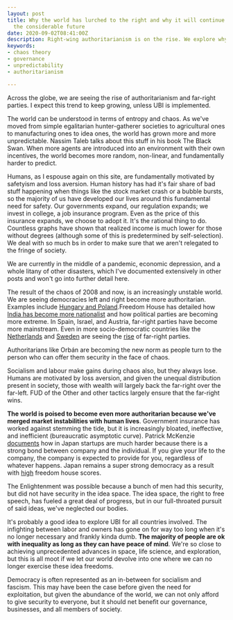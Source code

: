 ```yaml
---
layout: post
title: Why the world has lurched to the right and why it will continue to do so for
  the considerable future
date: 2020-09-02T08:41:00Z
description: Right-wing authoritarianism is on the rise. We explore why.
keywords:
- chaos theory
- governance
- unpredictability
- authoritarianism

---
```

Across the globe, we are seeing the rise of authoritarianism and far-right parties. I expect this trend to keep growing, unless UBI is implemented.

The world can be understood in terms of entropy and chaos. As we've moved from simple egalitarian hunter-gatherer societies to agricultural ones to manufacturing ones to idea ones, the world has grown more and more unpredictable. Nassim Taleb talks about this stuff in his book The Black Swan. When more agents are introduced into an environment with their own incentives, the world becomes more random, non-linear, and fundamentally harder to predict.

Humans, as I espouse again on this site, are fundamentally motivated by safetyism and loss aversion. Human history has had it's fair share of bad stuff happening when things like the stock market crash or a bubble bursts, so the majority of us have developed our lives around this fundamental need for safety. Our governments expand, our regulation expands; we invest in college, a job insurance program. Even as the price of this insurance expands, we choose to adopt it. It's the rational thing to do. Countless graphs have shown that realized income is much lower for those without degrees (although some of this is predetermined by self-selection). We deal with so much bs in order to make sure that we aren't relegated to the fringe of society.

We are currently in the middle of a pandemic, economic depression, and a whole litany of other disasters, which I've documented extensively in other posts and won't go into further detail here.

The result of the chaos of 2008 and now, is an increasingly unstable world. We are seeing democracies left and right become more authoritarian. Examples include [Hungary and Poland](https://foreignpolicy.com/2018/02/05/hungary-and-poland-arent-democratic-theyre-authoritarian/).Freedom House has detailed how [India has become more nationalist](https://freedomhouse.org/report/freedom-world/2020/leaderless-struggle-democracy) and how political parties are becoming more extreme. In Spain, Israel, and Austria, far-right parties have become more mainstream. Even in more socio-democratic countries like the [Netherlands](https://jewishcurrents.org/the-new-dutch-far-right/) and [Sweden](https://www.nytimes.com/2019/08/10/world/europe/sweden-immigration-nationalism.html) are seeing the [rise](https://www.brookings.edu/research/the-rise-of-sweden-democrats-and-the-end-of-swedish-exceptionalism/) of far-right parties.

Authoritarians like Orbán are becoming the new norm as people turn to the person who can offer them security in the face of chaos.

Socialism and labour make gains during chaos also, but they always lose. Humans are motivated by loss aversion, and given the unequal distribution present in society, those with wealth will largely back the far-right over the far-left. FUD of the Other and other tactics largely ensure that the far-right wins.

**The world is poised to become even more authoritarian because we've merged market instabilities with human lives**. Government insurance has worked against stemming the tide, but it is increasingly bloated, ineffective, and inefficient (bureaucratic asymptotic curve). Patrick McKenzie [documents](https://www.kalzumeus.com/2014/11/07/doing-business-in-japan/) how in Japan startups are much harder because there is a strong bond between company and the individual. If you give your life to the company, the company is expected to provide for you, regardless of whatever happens. Japan remains a super strong democracy as a result with [high](https://freedomhouse.org/country/japan/freedom-world/2020) freedom house scores.

The Enlightenment was possible because a bunch of men had this security, but did not have security in the idea space. The idea space, the right to free speech, has fueled a great deal of progress, but in our full-throated pursuit of said ideas, we've neglected our bodies.

It's probably a good idea to explore UBI for all countries involved. The infighting between labor and owners has gone on for way too long when it's no longer necessary and frankly kinda dumb. **The majority of people are ok with inequality as long as they can have peace of mind**. We're so close to achieving unprecedented advances in space, life science, and exploration, but this is all moot if we let our world devolve into one where we can no longer exercise these idea freedoms.

Democracy is often represented as an in-between for socialism and fascism. This may have been the case before given the need for exploitation, but given the abundance of the world, we can not only afford to give security to everyone, but it should net benefit our governance, businesses, and all members of society.